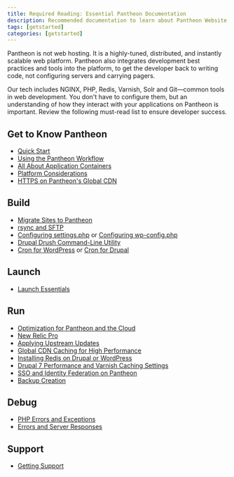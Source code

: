 ```yaml
---
title: Required Reading: Essential Pantheon Documentation
description: Recommended documentation to learn about Pantheon Website Management Platform's technologies.
tags: [getstarted]
categories: [getstarted]
---
```

Pantheon is not web hosting. It is a highly-tuned, distributed, and instantly scalable web platform. Pantheon also integrates development best practices and tools into the platform, to get the developer back to writing code, not configuring servers and carrying pagers.

Our tech includes NGINX, PHP, Redis, Varnish, Solr and Git&mdash;common tools in web development. You don't have to configure them, but an understanding of how they interact with your applications on Pantheon is important. Review the following must-read list to ensure developer success.

## Get to Know Pantheon

- [Quick Start](/docs/guides/quickstart/)
- [Using the Pantheon Workflow](/docs/pantheon-workflow/)
- [All About Application Containers](/docs/application-containers/)
- [Platform Considerations](/docs/platform-considerations/)
- [HTTPS on Pantheon's Global CDN](/docs/https)

## Build
- [Migrate Sites to Pantheon](/docs/migrate)
- [rsync and SFTP](/docs/rsync-and-sftp)
- [Configuring settings.php](/docs/settings-php) or [Configuring wp-config.php](/docs/wp-config-php)
- [Drupal Drush Command-Line Utility](/docs/drush)
- [Cron for WordPress](/docs/wordpress-cron) or [Cron for Drupal](/docs/drupal-cron)

## Launch
- [Launch Essentials](/docs/guides/launch)

## Run
- [Optimization for Pantheon and the Cloud](/docs/cloud-optimization/)
- [New Relic Pro](/docs/new-relic/)
- [Applying Upstream Updates](/docs/core-updates/)
- [Global CDN Caching for High Performance](/docs/global-cdn-caching/)
- [Installing Redis on Drupal or WordPress](/docs/redis/)
- [Drupal 7 Performance and Varnish Caching Settings](/docs/drupal-cache/)
- [SSO and Identity Federation on Pantheon](/docs/sso/)
- [Backup Creation](/docs/backups/)

## Debug

- [PHP Errors and Exceptions](/docs/php-errors/)
- [Errors and Server Responses](/docs/errors-and-server-responses/)

## Support

- [Getting Support](/docs/getting-support/)
